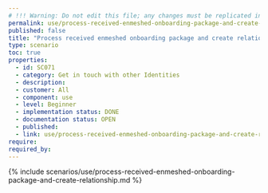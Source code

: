 ```yaml
---
# !!! Warning: Do not edit this file; any changes must be replicated in Excel !!! 
permalink: use/process-received-enmeshed-onboarding-package-and-create-relationship
published: false
title: "Process received enmeshed onboarding package and create relationship"
type: scenario
toc: true
properties:
  - id: SC071
  - category: Get in touch with other Identities
  - description:
  - customer: All
  - component: use
  - level: Beginner
  - implementation status: DONE
  - documentation status: OPEN
  - published:
  - link: use/process-received-enmeshed-onboarding-package-and-create-relationship
require:
required_by:
---
```


{% include scenarios/use/process-received-enmeshed-onboarding-package-and-create-relationship.md %}
